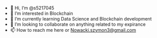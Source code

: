 - 👋 Hi, I’m @s5217045
- 👀 I’m interested in Blockchain 
- 🌱 I’m currently learning Data Science and Blockchain development 
- 💞️ I’m looking to collaborate on anything related to my expirance
- 📫 How to reach me here or Nowacki.szymon3@gmail.com

<!---
s5217045/s5217045 is a ✨ special ✨ repository because its `README.md` (this file) appears on your GitHub profile.
You can click the Preview link to take a look at your changes.
--->
